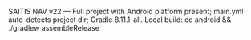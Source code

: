 SAITIS NAV v22 — Full project with Android platform present; main.yml auto-detects project dir; Gradle 8.11.1-all. Local build: cd android && ./gradlew assembleRelease
